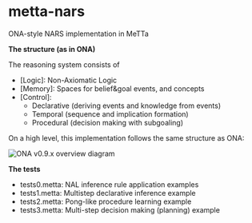 # metta-nars
ONA-style NARS implementation in MeTTa

**The structure (as in ONA)**

The reasoning system consists of
- [Logic]: Non-Axiomatic Logic
- [Memory]: Spaces for belief&goal events, and concepts
- [Control]:
    - Declarative (deriving events and knowledge from events)
    - Temporal (sequence and implication formation)
    - Procedural (decision making with subgoaling)
 
On a high level, this implementation follows the same structure as ONA:

![ONA v0.9.x overview diagram](https://user-images.githubusercontent.com/8284677/181041442-f497e4b6-5abe-43ac-8ba7-e75152a6b51f.png)


**The tests**

- tests0.metta: NAL inference rule application examples
- tests1.metta: Multistep declarative inference example
- tests2.metta: Pong-like procedure learning example
- tests3.metta: Multi-step decision making (planning) example
